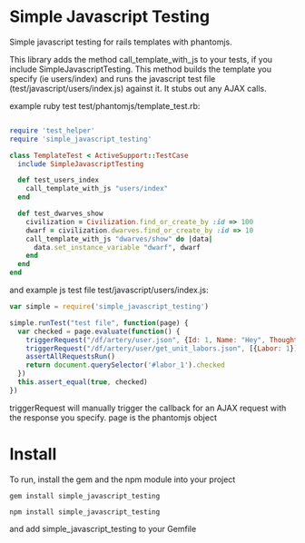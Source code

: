 Simple Javascript Testing
=========================

Simple javascript testing for rails templates with phantomjs.

This library adds the method call_template_with_js to your tests, if you include SimpleJavascriptTesting.
This method builds the template you specify (ie users/index) and runs the javascript test file (test/javascript/users/index.js) against it. It stubs out any AJAX calls. 

example ruby test test/phantomjs/template_test.rb:
```ruby

require 'test_helper'
require 'simple_javascript_testing'

class TemplateTest < ActiveSupport::TestCase
  include SimpleJavascriptTesting

  def test_users_index
    call_template_with_js "users/index"
  end

  def test_dwarves_show
    civilization = Civilization.find_or_create_by :id => 100
    dwarf = civilization.dwarves.find_or_create_by :id => 10
    call_template_with_js "dwarves/show" do |data|
      data.set_instance_variable "dwarf", dwarf
    end
  end
end
```

and example js test file test/javascript/users/index.js:
```js
var simple = require('simple_javascript_testing')

simple.runTest("test file", function(page) {
  var checked = page.evaluate(function() {
    triggerRequest("/df/artery/user.json", {Id: 1, Name: "Hey", Thoughts: "hey"})
    triggerRequest("/df/artery/user/get_unit_labors.json", [{Labor: 1}])
    assertAllRequestsRun()
    return document.querySelector('#labor_1').checked
  })
  this.assert_equal(true, checked)
})

```
triggerRequest will manually trigger the callback for an AJAX request with the response you specify.
page is the phantomjs object

Install
====
To run, install the gem and the npm module into your project

`gem install simple_javascript_testing`

`npm install simple_javascript_testing`

and add simple_javascript_testing to your Gemfile
